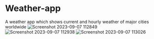 # Weather-app
A weather app which shows current and hourly weather of major cities worldwide
![Screenshot 2023-09-07 112849](https://github.com/Ayushh-patell/Weather-app/assets/142811459/d8acd390-97d1-4502-b8f3-fe6a77b0b4e1)
![Screenshot 2023-09-07 112938](https://github.com/Ayushh-patell/Weather-app/assets/142811459/6d7b9310-9273-4bb9-ac1c-59ef18f82aca)
![Screenshot 2023-09-07 113026](https://github.com/Ayushh-patell/Weather-app/assets/142811459/96697a78-88db-463f-bab0-d84deaa96ab8)
